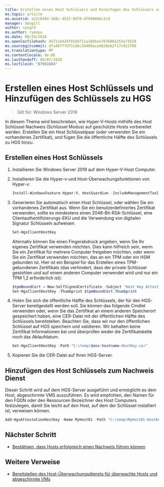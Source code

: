 ```yaml
---
title: Erstellen eines Host Schlüssels und Hinzufügen des Schlüssels zu HGS
ms.topic: article
ms.assetid: a12c8494-388c-4523-8d70-df9400bbc2c0
manager: dongill
author: rpsqrd
ms.author: ryanpu
ms.date: 08/29/2018
ms.openlocfilehash: 4572c6424f018d711a18d5ee763b00a253a73529
ms.sourcegitcommit: dfa48f77b751dbc34409aced628eb2f17c912f08
ms.translationtype: MT
ms.contentlocale: de-DE
ms.lasthandoff: 08/07/2020
ms.locfileid: "87961604"
---
```

# <a name="create-a-host-key-and-add-it-to-hgs"></a>Erstellen eines Host Schlüssels und Hinzufügen des Schlüssels zu HGS

>Gilt für: Windows Server 2019

In diesem Thema wird beschrieben, wie Hyper-V-Hosts mithilfe des Host Schlüssel Nachweis (Schlüssel Modus) auf geschützte Hosts vorbereitet werden. Erstellen Sie ein Host Schlüsselpaar (oder verwenden Sie ein vorhandenes Zertifikat), und fügen Sie die öffentliche Hälfte des Schlüssels zu HGS hinzu.

## <a name="create-a-host-key"></a>Erstellen eines Host Schlüssels

1. Installieren Sie Windows Server 2019 auf dem Hyper-V-Host Computer.
2. Installieren Sie die Hyper-v-und Host-Überwachungsfunktionen von Hyper-v:

    ```powershell
    Install-WindowsFeature Hyper-V, HostGuardian -IncludeManagementTools -Restart
    ```

3. Generieren Sie automatisch einen Host Schlüssel, oder wählen Sie ein vorhandenes Zertifikat aus. Wenn Sie ein benutzerdefiniertes Zertifikat verwenden, sollte es mindestens einen 2048-Bit-RSA-Schlüssel, eine Clientauthentifizierungs-EKU und die Verwendung von digitalen Signatur Schlüsseln aufweisen.

    ```powershell
    Set-HgsClientHostKey
    ```

    Alternativ können Sie einen Fingerabdruck angeben, wenn Sie Ihr eigenes Zertifikat verwenden möchten.
    Dies kann hilfreich sein, wenn Sie ein Zertifikat für mehrere Computer freigeben möchten, oder wenn Sie ein Zertifikat verwenden möchten, das an ein TPM oder ein HSM gebunden ist. Hier ist ein Beispiel für das Erstellen eines TPM-gebundenen Zertifikats (das verhindert, dass der private Schlüssel gestohlen und auf einem anderen Computer verwendet wird und nur ein TPM 1,2 erforderlich ist):

    ```powershell
    $tpmBoundCert = New-SelfSignedCertificate -Subject "Host Key Attestation ($env:computername)" -Provider "Microsoft Platform Crypto Provider"
    Set-HgsClientHostKey -Thumbprint $tpmBoundCert.Thumbprint
    ```

4. Holen Sie sich die öffentliche Hälfte des Schlüssels, der für den HGS-Server bereitgestellt werden soll. Sie können das folgende Cmdlet verwenden oder, wenn Sie das Zertifikat an einem anderen Speicherort gespeichert haben, eine CER-Datei mit der öffentlichen Hälfte des Schlüssels bereitstellen. Beachten Sie, dass wir nur den öffentlichen Schlüssel auf HGS speichern und validieren. Wir behalten keine Zertifikat Informationen bei und überprüfen weder die Zertifikatskette noch das Ablaufdatum.

    ```powershell
    Get-HgsClientHostKey -Path "C:\temp\$env:hostname-HostKey.cer"
    ```

5. Kopieren Sie die CER-Datei auf Ihren HGS-Server.

## <a name="add-the-host-key-to-the-attestation-service"></a>Hinzufügen des Host Schlüssels zum Nachweis Dienst

Dieser Schritt wird auf dem HGS-Server ausgeführt und ermöglicht es dem Host, abgeschirmte VMS auszuführen. Es wird empfohlen, den Namen für den FQDN oder den Ressourcen Bezeichner des Host Computers festzulegen, damit Sie leicht auf den Host, auf dem der Schlüssel installiert ist, verweisen können.

```powershell
Add-HgsAttestationHostKey -Name MyHost01 -Path "C:\temp\MyHost01-HostKey.cer"
```

## <a name="next-step"></a>Nächster Schritt

- [Bestätigen, dass Hosts erfolgreich einen Nachweis führen können](guarded-fabric-confirm-hosts-can-attest-successfully.md)

## <a name="additional-references"></a>Weitere Verweise

- [Bereitstellen des Host-Überwachungsdiensts für überwachte Hosts und abgeschirmte VMs](guarded-fabric-deploying-hgs-overview.md)

